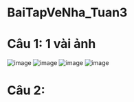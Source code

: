 # BaiTapVeNha_Tuan3
# Câu 1: 1 vài ảnh 
![image](https://github.com/user-attachments/assets/3e0bf4d5-dbb2-4a26-a2d3-231242d20183)
![image](https://github.com/user-attachments/assets/f5625037-4ec7-44a1-819b-536d857b95c0)
![image](https://github.com/user-attachments/assets/4e2a8887-8a1d-4706-a327-1865d533510c)
![image](https://github.com/user-attachments/assets/7eb042ce-7feb-4e9f-8c4e-3d6668c06625)
# Câu 2:

